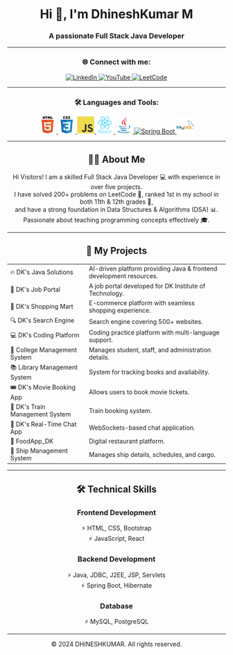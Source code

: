 <h1 align="center">Hi 👋, I'm DhineshKumar M</h1>
<h3 align="center">A passionate Full Stack Java Developer</h3>

---

<h3 align="center">🌐 Connect with me:</h3>
<p align="center">
  <a href="https://www.linkedin.com/in/%E1%B4%85%CA%9C%C9%AA%C9%B4%E1%B4%87s%CA%9C%E1%B4%8B%E1%B4%9C%E1%B4%8D%E1%B4%80%CA%80-%E1%B4%8D-b75b1a283?utm_source=share&utm_campaign=share_via&utm_content=profile&utm_medium=android_app" target="_blank">
    <img src="https://raw.githubusercontent.com/rahuldkjain/github-profile-readme-generator/master/src/images/icons/Social/linked-in-alt.svg" alt="LinkedIn" height="30" width="40" />
  </a>
  <a href="https://youtube.com/@dhineshdeveloper07?si=N6lkhv7PI5tIJab2" target="_blank">
    <img src="https://raw.githubusercontent.com/rahuldkjain/github-profile-readme-generator/master/src/images/icons/Social/youtube.svg" alt="YouTube" height="30" width="40" />
  </a>
  <a href="https://leetcode.com/u/dhineshdeveloper_07/" target="_blank">
    <img src="https://raw.githubusercontent.com/rahuldkjain/github-profile-readme-generator/master/src/images/icons/Social/leet-code.svg" alt="LeetCode" height="30" width="40" />
  </a>
</p>

---

<h3 align="center">🛠️ Languages and Tools:</h3>
<p align="center">
  <a href=" target="_blank">
    <img src="https://raw.githubusercontent.com/devicons/devicon/master/icons/html5/html5-original-wordmark.svg" alt="HTML5" width="40" height="40"/>
  </a>
  <a href=" target="_blank">
    <img src="https://raw.githubusercontent.com/devicons/devicon/master/icons/css3/css3-original-wordmark.svg" alt="CSS3" width="40" height="40"/>
  </a>
  <a href="" target="_blank">
    <img src="https://raw.githubusercontent.com/devicons/devicon/master/icons/javascript/javascript-original.svg" alt="JavaScript" width="40" height="40"/>
  </a>
  <a href="" target="_blank">
    <img src="https://raw.githubusercontent.com/devicons/devicon/master/icons/react/react-original-wordmark.svg" alt="React" width="40" height="40"/>
  </a>
  <a href="" target="_blank">
    <img src="https://raw.githubusercontent.com/devicons/devicon/master/icons/java/java-original.svg" alt="Java" width="40" height="40"/>
  </a>
  <a href="" target="_blank">
    <img src="https://www.vectorlogo.zone/logos/springio/springio-icon.svg" alt="Spring Boot" width="40" height="40"/>
  </a>
  <a href="" target="_blank">
    <img src="https://raw.githubusercontent.com/devicons/devicon/master/icons/mysql/mysql-original-wordmark.svg" alt="MySQL" width="40" height="40"/>
  </a>
</p>

---

<h2 align="center">👨‍💻 About Me</h2>
<p align="center">
  Hi Visitors! I am a skilled Full Stack Java Developer 💻 with experience in over five projects. <br>
  I have solved 200+ problems on LeetCode 🎯, ranked 1st in my school in both 11th & 12th grades 🥇, <br>
  and have a strong foundation in Data Structures & Algorithms (DSA) 📊. <br>
  Passionate about teaching programming concepts effectively 🎓.
</p>

---

<h2 align="center">🚀 My Projects</h2>
<table align="center">
  <tr>
    <td>🔥 DK's Java Solutions</td>
    <td>AI-driven platform providing Java & frontend development resources.</td>
  </tr>
  <tr>
    <td>💼 DK's Job Portal</td>
    <td>A job portal developed for DK Institute of Technology.</td>
  </tr>
  <tr>
    <td>🛒 DK's Shopping Mart</td>
    <td>E-commerce platform with seamless shopping experience.</td>
  </tr>
  <tr>
    <td>🔍 DK's Search Engine</td>
    <td>Search engine covering 500+ websites.</td>
  </tr>
  <tr>
    <td>💻 DK's Coding Platform</td>
    <td>Coding practice platform with multi-language support.</td>
  </tr>
  <tr>
    <td>🏫 College Management System</td>
    <td>Manages student, staff, and administration details.</td>
  </tr>
  <tr>
    <td>📚 Library Management System</td>
    <td>System for tracking books and availability.</td>
  </tr>
  <tr>
    <td>🎟 DK's Movie Booking App</td>
    <td>Allows users to book movie tickets.</td>
  </tr>
  <tr>
    <td>🚂 DK's Train Management System</td>
    <td>Train booking system.</td>
  </tr>
  <tr>
    <td>💬 DK's Real-Time Chat App</td>
    <td>WebSockets-based chat application.</td>
  </tr>
  <tr>
    <td>🍔 FoodApp_DK</td>
    <td>Digital restaurant platform.</td>
  </tr>
  <tr>
    <td>🚢 Ship Management System</td>
    <td>Manages ship details, schedules, and cargo.</td>
  </tr>
</table>

---

<h2 align="center">🛠 Technical Skills</h2>

<h3 align="center">Frontend Development</h3>
<p align="center">
  ⚡ HTML, CSS, Bootstrap <br>
  ⚡ JavaScript, React
</p>

<h3 align="center">Backend Development</h3>
<p align="center">
  ⚡ Java, JDBC, J2EE, JSP, Servlets <br>
  ⚡ Spring Boot, Hibernate
</p>

<h3 align="center">Database</h3>
<p align="center">
  ⚡ MySQL, PostgreSQL
</p>

---

<p align="center">© 2024 DHINESHKUMAR. All rights reserved.</p>
